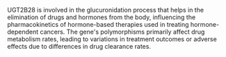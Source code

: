 UGT2B28 is involved in the glucuronidation process that helps in the elimination of drugs and hormones from the body, influencing the pharmacokinetics of hormone-based therapies used in treating hormone-dependent cancers. The gene's polymorphisms primarily affect drug metabolism rates, leading to variations in treatment outcomes or adverse effects due to differences in drug clearance rates.